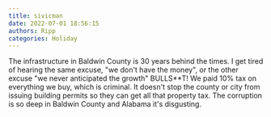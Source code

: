 ```yaml
---
title: sivicman
date: 2022-07-01 18:56:15
authors: Ripp
categories: Holiday
---
```


 The infrastructure in Baldwin County is 30 years behind the times. I get tired of hearing the same excuse, "we don't have the money", or the other excuse "we never anticipated the growth" BULLS**T! We paid 10% tax on everything we buy, which is criminal. It doesn't stop the county or city from issuing building permits so they can get all that property tax. The corruption is so deep in Baldwin County and Alabama it's disgusting.